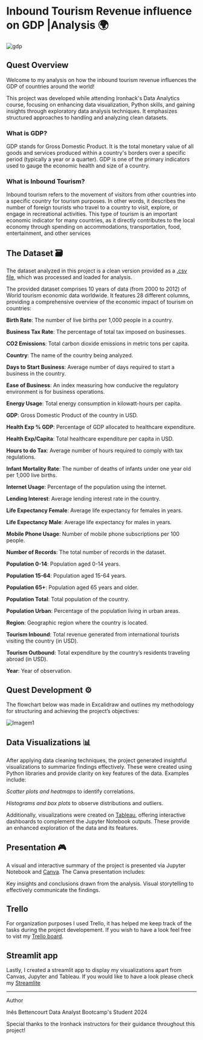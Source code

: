 # Inbound Tourism Revenue influence on GDP |Analysis 🌍

![gdp](https://github.com/user-attachments/assets/634235d2-ffb9-4324-8923-f5f219afa689)


## Quest Overview 

Welcome to my analysis on how the inbound tourism revenue influences the GDP of countries around the world!

This project was developed while attending Ironhack's Data Analytics course, focusing on enhancing data visualization, Python skills, and gaining insights through exploratory data analysis techniques. It emphasizes structured approaches to handling and analyzing clean datasets.

### What is GDP?

GDP stands for Gross Domestic Product. It is the total monetary value of all goods and services produced within a country's borders over a specific period (typically a year or a quarter). GDP is one of the primary indicators used to gauge the economic health and size of a country.

### What is Inbound Tourism?

Inbound tourism refers to the movement of visitors from other countries into a specific country for tourism purposes. In other words, it describes the number of foreign tourists who travel to a country to visit, explore, or engage in recreational activities. This type of tourism is an important economic indicator for many countries, as it directly contributes to the local economy through spending on accommodations, transportation, food, entertainment, and other services

## The Dataset 🗃

The dataset analyzed in this project is a clean version provided as a [.csv file](https://www.kaggle.com/datasets/bhatvikas/world-tourism-economic-data), which was processed and loaded for analysis. 

The provided dataset comprises 10 years of data (from 2000 to 2012) of World tourism economic data worldwide. It features 28 different columns, providing a comprehensive overview of the economic impact of tourism on countries:

**Birth Rate**: The number of live births per 1,000 people in a country.

**Business Tax Rate**: The percentage of total tax imposed on businesses.

**CO2 Emissions**: Total carbon dioxide emissions in metric tons per capita.

**Country**: The name of the country being analyzed.

**Days to Start Business**: Average number of days required to start a business in the country.

**Ease of Business**: An index measuring how conducive the regulatory environment is for business operations.

**Energy Usage**: Total energy consumption in kilowatt-hours per capita.

**GDP**: Gross Domestic Product of the country in USD.

**Health Exp % GDP**: Percentage of GDP allocated to healthcare expenditure.

**Health Exp/Capita**: Total healthcare expenditure per capita in USD.

**Hours to do Tax**: Average number of hours required to comply with tax regulations.

**Infant Mortality Rate**: The number of deaths of infants under one year old per 1,000 live births.

**Internet Usage**: Percentage of the population using the internet.

**Lending Interest**: Average lending interest rate in the country.

**Life Expectancy Female**: Average life expectancy for females in years.

**Life Expectancy Male**: Average life expectancy for males in years.

**Mobile Phone Usage**: Number of mobile phone subscriptions per 100 people.

**Number of Records**: The total number of records in the dataset.

**Population 0-14**: Population aged 0-14 years.

**Population 15-64**: Population aged 15-64 years.

**Population 65+**: Population aged 65 years and older.

**Population Total**: Total population of the country.

**Population Urban**: Percentage of the population living in urban areas.

**Region**: Geographic region where the country is located.

**Tourism Inbound**: Total revenue generated from international tourists visiting the country (in USD).

**Tourism Outbound**: Total expenditure by the country’s residents traveling abroad (in USD).

**Year**: Year of observation.


## Quest Development ⚙

The flowchart below was made in Excalidraw and outlines my methodology for structuring and achieving the project’s objectives:

![Imagem1](https://github.com/user-attachments/assets/f4df97f8-bffe-424d-b98c-fa9efb5e29d3)

## Data Visualizations 📊

After applying data cleaning techniques, the project generated insightful visualizations to summarize findings effectively. These were created using Python libraries and provide clarity on key features of the data. Examples include:

*Scatter plots and heatmaps* to identify correlations.

*Histograms and box plots* to observe distributions and outliers.

Additionally, visualizations were created on [Tableau](https://public.tableau.com/app/profile/in.s.bettencourt/viz/GDPvsTourismInboundAnalysisDashboard/Dashboard?publish=yes), offering interactive dashboards to complement the Jupyter Notebook outputs. These provide an enhanced exploration of the data and its features.

## Presentation 🎮

A visual and interactive summary of the project is presented via Jupyter Notebook and [Canva](https://www.canva.com/design/DAGY7hKxYls/yV1xW-itEtFhfpyPvtHpVQ/edit?ui=eyJIIjp7IkEiOnRydWV9fQ). 
The Canva presentation includes:

Key insights and conclusions drawn from the analysis.
Visual storytelling to effectively communicate the findings.

## Trello

For organization purposes I used Trello, it has helped me keep track of the tasks during the project developement. If you wish to have a look feel free to vist my [Trello board](https://trello.com/invite/b/6751e9d73b69122a7e6fdffe/ATTI3182dcc47de494fa3976712acf7891971F277DC1/mid-project).

## Streamlit app

Lastly, I created a streamlit app to display my visualizations apart from Canvas, Jupyter and Tableau. If you would like to have a look please check my [Streamlite](https://trello.com/b/7QVzqRRg/mid-project)

-------------------------------------------------------------------------------------------------------------------------------------------

Author

Inês Bettencourt
Data Analyst Bootcamp's Student 2024

Special thanks to the Ironhack instructors for their guidance throughout this project!
